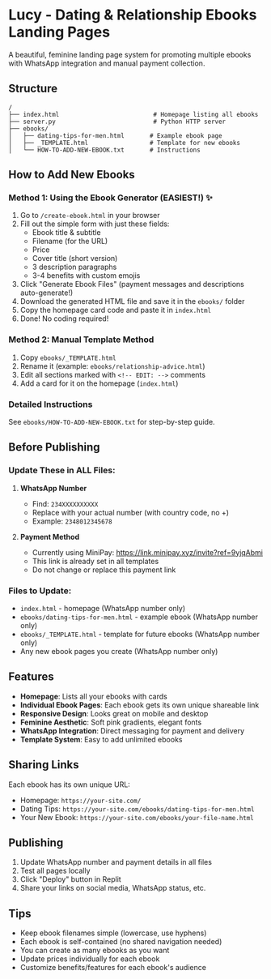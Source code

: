 # Lucy - Dating & Relationship Ebooks Landing Pages

A beautiful, feminine landing page system for promoting multiple ebooks with WhatsApp integration and manual payment collection.

## Structure

```
/
├── index.html                          # Homepage listing all ebooks
├── server.py                           # Python HTTP server
├── ebooks/
│   ├── dating-tips-for-men.html       # Example ebook page
│   ├── _TEMPLATE.html                 # Template for new ebooks
│   └── HOW-TO-ADD-NEW-EBOOK.txt       # Instructions
```

## How to Add New Ebooks

### Method 1: Using the Ebook Generator (EASIEST!) ✨
1. Go to `/create-ebook.html` in your browser
2. Fill out the simple form with just these fields:
   - Ebook title & subtitle
   - Filename (for the URL)
   - Price
   - Cover title (short version)
   - 3 description paragraphs
   - 3-4 benefits with custom emojis
3. Click "Generate Ebook Files" (payment messages and descriptions auto-generate!)
4. Download the generated HTML file and save it in the `ebooks/` folder
5. Copy the homepage card code and paste it in `index.html`
6. Done! No coding required!

### Method 2: Manual Template Method
1. Copy `ebooks/_TEMPLATE.html` 
2. Rename it (example: `ebooks/relationship-advice.html`)
3. Edit all sections marked with `<!-- EDIT: -->` comments
4. Add a card for it on the homepage (`index.html`)

### Detailed Instructions
See `ebooks/HOW-TO-ADD-NEW-EBOOK.txt` for step-by-step guide.

## Before Publishing

### Update These in ALL Files:

1. **WhatsApp Number**
   - Find: `234XXXXXXXXXX`
   - Replace with your actual number (with country code, no +)
   - Example: `2348012345678`

2. **Payment Method**
   - Currently using MiniPay: https://link.minipay.xyz/invite?ref=9yjqAbmi
   - This link is already set in all templates
   - Do not change or replace this payment link

### Files to Update:
- `index.html` - homepage (WhatsApp number only)
- `ebooks/dating-tips-for-men.html` - example ebook (WhatsApp number only)
- `ebooks/_TEMPLATE.html` - template for future ebooks (WhatsApp number only)
- Any new ebook pages you create (WhatsApp number only)

## Features

- **Homepage**: Lists all your ebooks with cards
- **Individual Ebook Pages**: Each ebook gets its own unique shareable link
- **Responsive Design**: Looks great on mobile and desktop
- **Feminine Aesthetic**: Soft pink gradients, elegant fonts
- **WhatsApp Integration**: Direct messaging for payment and delivery
- **Template System**: Easy to add unlimited ebooks

## Sharing Links

Each ebook has its own unique URL:
- Homepage: `https://your-site.com/`
- Dating Tips: `https://your-site.com/ebooks/dating-tips-for-men.html`
- Your New Ebook: `https://your-site.com/ebooks/your-file-name.html`

## Publishing

1. Update WhatsApp number and payment details in all files
2. Test all pages locally
3. Click "Deploy" button in Replit
4. Share your links on social media, WhatsApp status, etc.

## Tips

- Keep ebook filenames simple (lowercase, use hyphens)
- Each ebook is self-contained (no shared navigation needed)
- You can create as many ebooks as you want
- Update prices individually for each ebook
- Customize benefits/features for each ebook's audience
